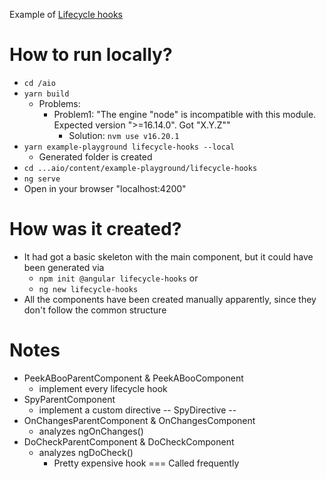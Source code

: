 Example of [Lifecycle hooks](https://angular.io/guide/lifecycle-hooks#lifecycle-example-set)

# How to run locally?
* `cd /aio`
* `yarn build`
  * Problems:
    * Problem1: "The engine "node" is incompatible with this module. Expected version ">=16.14.0". Got "X.Y.Z""
      * Solution: `nvm use v16.20.1`
* `yarn example-playground lifecycle-hooks --local`
  * Generated folder is created
* `cd ...aio/content/example-playground/lifecycle-hooks`
* `ng serve`
* Open in your browser "localhost:4200"

# How was it created?
* It had got a basic skeleton with the main component, but it could have been generated via 
  * `npm init @angular lifecycle-hooks` or
  * `ng new lifecycle-hooks`
* All the components have been created manually apparently, since they don't follow the common structure

# Notes
* PeekABooParentComponent & PeekABooComponent
  * implement every lifecycle hook
* SpyParentComponent
  * implement a custom directive -- SpyDirective --
* OnChangesParentComponent & OnChangesComponent
  * analyzes ngOnChanges()
* DoCheckParentComponent & DoCheckComponent
  * analyzes ngDoCheck()
    * Pretty expensive hook === Called frequently
